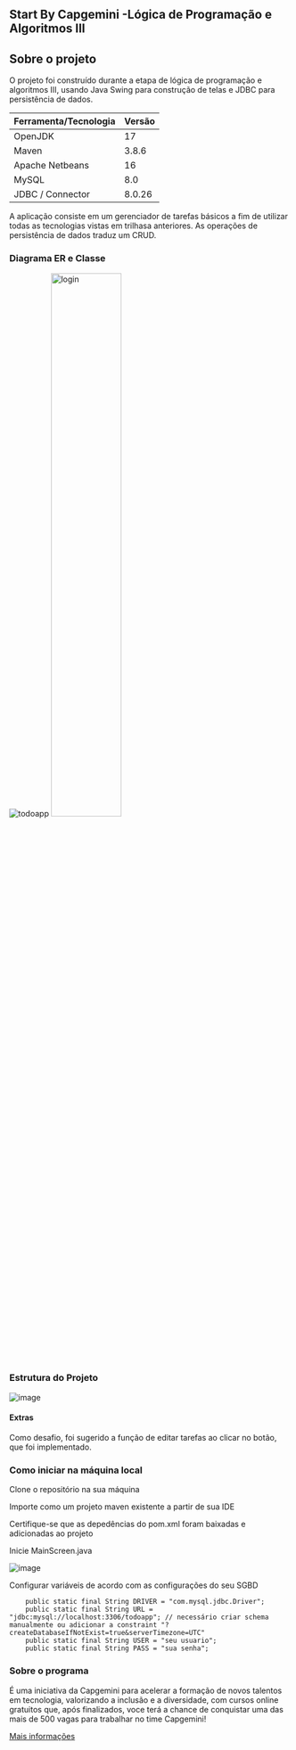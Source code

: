 ## Start By Capgemini -Lógica de Programação e Algoritmos III 

## Sobre o projeto

O projeto foi construído durante a etapa de lógica de programação e algoritmos III, usando Java Swing para construção de telas e JDBC para persistência de dados.

Ferramenta/Tecnologia   | Versão
--------- | ------
OpenJDK | 17
Maven | 3.8.6
Apache Netbeans | 16
MySQL | 8.0
JDBC / Connector | 8.0.26

A aplicação consiste em um gerenciador de tarefas básicos a fim de utilizar todas as tecnologias vistas em trilhasa anteriores. As operações de persistência de dados traduz um CRUD.

### Diagrama ER e Classe

![todoapp](https://user-images.githubusercontent.com/77124683/194144566-1688dddc-49ed-49a1-8570-2f529e575420.png)
<img alt="login" src="https://user-images.githubusercontent.com/77124683/194446747-2a1875f8-2c17-4797-841e-23a6cb21ba5a.png" width="50%">

### Estrutura do Projeto

![image](https://user-images.githubusercontent.com/77124683/194446990-720331f9-5c29-4d7b-9d4f-b3bca4b85a3a.png)

#### Extras

Como desafio, foi sugerido a função de editar tarefas ao clicar no botão, que foi implementado.

### Como iniciar na máquina local

Clone o repositório na sua máquina

Importe como um projeto maven existente a partir de sua IDE

Certifique-se que as depedências do pom.xml foram baixadas e adicionadas ao projeto

Inicie MainScreen.java

![image](https://user-images.githubusercontent.com/77124683/194457235-3f61fd6c-3428-45c1-9812-60fabe03fe20.png)

Configurar variáveis de acordo com as configurações do seu SGBD
```
    public static final String DRIVER = "com.mysql.jdbc.Driver";
    public static final String URL = "jdbc:mysql://localhost:3306/todoapp"; // necessário criar schema manualmente ou adicionar a constraint "?createDatabaseIfNotExist=true&serverTimezone=UTC"
    public static final String USER = "seu usuario";
    public static final String PASS = "sua senha";
```

### Sobre o programa
É uma iniciativa da Capgemini para acelerar a formação de novos talentos em tecnologia, valorizando a inclusão e a diversidade, com cursos online gratuitos que, após finalizados, voce terá a chance de conquistar uma das mais de 500 vagas para trabalhar no time Capgemini!

[Mais informações](https://startcapgemini.com.br/)
